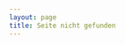 ```yaml
---
layout: page
title: Seite nicht gefunden
---
```


<LeadNotFound 
    subtext="Seite nicht gefunden" 
    description="Der Inhalt wurde nicht gefunden oder existiert nicht. Nutze die Suchfunktion oder gehe zurück zur Startseite."
    buttonLabel="Zur Startseite" />